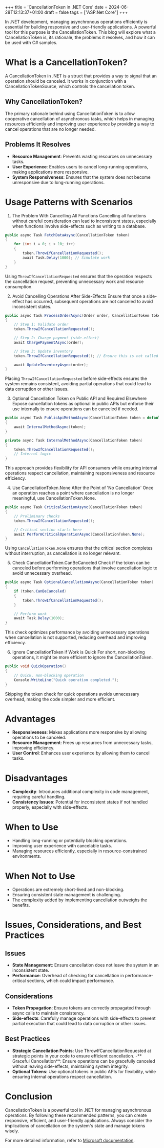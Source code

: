 +++
title = 'CancellationToken in .NET Core'
date = 2024-06-28T12:13:37+01:00
draft = false
tags = ["ASP.Net Core"]
+++

In .NET development, managing asynchronous operations efficiently is essential for building responsive and user-friendly applications. A powerful tool for this purpose is the CancellationToken. This blog will explore what a CancellationToken is, its rationale, the problems it resolves, and how it can be used with C# samples.

# What is a CancellationToken?

A CancellationToken in .NET is a struct that provides a way to signal that an operation should be canceled. It works in conjunction with a CancellationTokenSource, which controls the cancellation token.

## Why CancellationToken?

The primary rationale behind using CancellationToken is to allow cooperative cancellation of asynchronous tasks, which helps in managing resources efficiently and improving user experience by providing a way to cancel operations that are no longer needed.

## Problems It Resolves

- **Resource Management**: Prevents wasting resources on unnecessary tasks.
- **User Experience**: Enables users to cancel long-running operations, making applications more responsive.
- **System Responsiveness**: Ensures that the system does not become unresponsive due to long-running operations.

# Usage Patterns with Scenarios

1. The Problem With Cancelling All Functions
   Cancelling all functions without careful consideration can lead to inconsistent states, especially when functions involve side-effects such as writing to a database.

```csharp
public async Task FetchDataAsync(CancellationToken token)
{
    for (int i = 0; i < 10; i++)
    {
        token.ThrowIfCancellationRequested();
        await Task.Delay(1000); // Simulate work
    }
}
```

Using `ThrowIfCancellationRequested` ensures that the operation respects the cancellation request, preventing unnecessary work and resource consumption.

2. Avoid Cancelling Operations After Side-Effects
   Ensure that once a side-effect has occurred, subsequent operations are not canceled to avoid inconsistent states.

```csharp
public async Task ProcessOrderAsync(Order order, CancellationToken token)
{
    // Step 1: Validate order
    token.ThrowIfCancellationRequested();

    // Step 2: Charge payment (side-effect)
    await ChargePaymentAsync(order);

    // Step 3: Update inventory
    token.ThrowIfCancellationRequested(); // Ensure this is not called after side-effects

    await UpdateInventoryAsync(order);
}
```

Placing `ThrowIfCancellationRequested` before side-effects ensures the system remains consistent, avoiding partial operations that could lead to data corruption or other issues.

3. Optional Cancellation Token on Public API and Required Elsewhere
   Expose cancellation tokens as optional in public APIs but enforce their use internally to ensure operations can be canceled if needed.

```csharp
public async Task PublicApiMethodAsync(CancellationToken token = default)
{
    await InternalMethodAsync(token);
}

private async Task InternalMethodAsync(CancellationToken token)
{
    token.ThrowIfCancellationRequested();
    // Internal logic
}
```

This approach provides flexibility for API consumers while ensuring internal operations respect cancellation, maintaining responsiveness and resource efficiency.

4. Use CancellationToken.None After the Point of 'No Cancellation'
   Once an operation reaches a point where cancellation is no longer meaningful, use CancellationToken.None.

```csharp
public async Task CriticalSectionAsync(CancellationToken token)
{
    // Preliminary checks
    token.ThrowIfCancellationRequested();

    // Critical section starts here
    await PerformCriticalOperationAsync(CancellationToken.None);
}
```

Using `CancellationToken.None` ensures that the critical section completes without interruption, as cancellation is no longer relevant.

5. Check CancellationToken.CanBeCanceled
   Check if the token can be canceled before performing operations that involve cancellation logic to avoid unnecessary overhead.

```csharp
public async Task OptionalCancellationAsync(CancellationToken token)
{
    if (token.CanBeCanceled)
    {
        token.ThrowIfCancellationRequested();
    }

    // Perform work
    await Task.Delay(1000);
}
```

This check optimizes performance by avoiding unnecessary operations when cancellation is not supported, reducing overhead and improving efficiency.

6. Ignore CancellationToken if Work is Quick
   For short, non-blocking operations, it might be more efficient to ignore the CancellationToken.

```csharp
public void QuickOperation()
{
    // Quick, non-blocking operation
    Console.WriteLine("Quick operation completed.");
}
```

Skipping the token check for quick operations avoids unnecessary overhead, making the code simpler and more efficient.

# Advantages

- **Responsiveness**: Makes applications more responsive by allowing operations to be canceled.
- **Resource Management**: Frees up resources from unnecessary tasks, improving efficiency.
- **User Control**: Enhances user experience by allowing them to cancel tasks.

# Disadvantages

- **Complexity**: Introduces additional complexity in code management, requiring careful handling.
- **Consistency Issues**: Potential for inconsistent states if not handled properly, especially with side-effects.

# When to Use

- Handling long-running or potentially blocking operations.
- Improving user experience with cancelable tasks.
- Managing resources efficiently, especially in resource-constrained environments.

# When Not to Use

- Operations are extremely short-lived and non-blocking.
- Ensuring consistent state management is challenging.
- The complexity added by implementing cancellation outweighs the benefits.

# Issues, Considerations, and Best Practices

## Issues

- **State Management**: Ensure cancellation does not leave the system in an inconsistent state.
- **Performance**: Overhead of checking for cancellation in performance-critical sections, which could impact performance.

## Considerations

- **Token Propagation**: Ensure tokens are correctly propagated through async calls to maintain consistency.
- **Side-effects**: Carefully manage operations with side-effects to prevent partial execution that could lead to data corruption or other issues.

## Best Practices

- **Strategic Cancellation Points**: Use ThrowIfCancellationRequested at strategic points in your code to ensure efficient cancellation. -** Graceful Cancellation**: Ensure operations can be gracefully canceled without leaving side-effects, maintaining system integrity.
- **Optional Tokens**: Use optional tokens in public APIs for flexibility, while ensuring internal operations respect cancellation.

# Conclusion

CancellationToken is a powerful tool in .NET for managing asynchronous operations. By following these recommended patterns, you can create responsive, efficient, and user-friendly applications. Always consider the implications of cancellation on the system's state and manage tokens wisely.

For more detailed information, refer to [Microsoft documentation](https://learn.microsoft.com/en-us/dotnet/standard/threading/cancellation-in-managed-threads).
